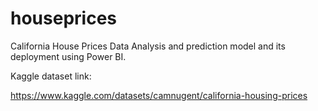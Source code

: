 # houseprices
California House Prices Data Analysis and prediction model and its deployment using Power BI.

Kaggle dataset link:

https://www.kaggle.com/datasets/camnugent/california-housing-prices
